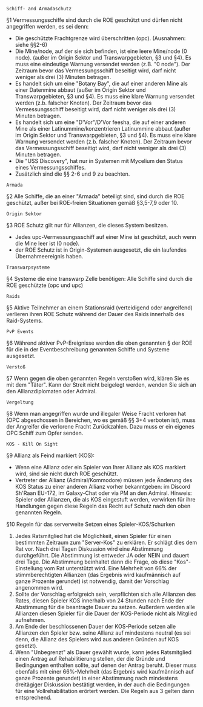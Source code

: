 ```Schiff- and Armadaschutz```

§1 Vermessungsschiffe sind durch die ROE geschützt und dürfen nicht angegriffen werden, es sei denn: 
- Die geschützte Frachtgrenze wird überschritten (opc). (Ausnahmen: siehe §§2-6)
- Die Mine/node, auf der sie sich befinden, ist eine leere Mine/node (0 node). (außer im Origin Sektor und Transwarpgebieten, §3 und §4). Es muss eine eindeutige Warnung versendet werden (z.B. "0 node"). Der Zeitraum bevor das Vermessungsschiff beseitigt wird, darf nicht weniger als drei (3) Minuten betragen.
- Es handelt sich um eine "Botany Bay", die auf einer anderen Mine als einer Datenmine abbaut (außer im Origin Sektor und Transwarpgebieten, §3 und §4). Es muss eine klare Warnung versendet werden (z.b. falscher Knoten). Der Zeitraum bevor das Vermessungsschiff beseitigt wird, darf nicht weniger als drei (3) Minuten betragen. 
- Es handelt sich um eine "D'Vor"/D'Vor feesha, die auf einer anderen Mine als einer Latinummine/konzentrieren Latinummine abbaut (außer im Origin Sektor und Transwarpgebieten, §3 und §4). Es muss eine klare Warnung versendet werden (z.b. falscher Knoten). Der Zeitraum bevor das Vermessungsschiff beseitigt wird, darf nicht weniger als drei (3) Minuten betragen. 
- Die "USS Discovery", hat nur in Systemen mit Mycelium den Status eines Vermessungsschiffes.
- Zusätzlich sind die §§ 2-6 und 9 zu beachten.

```Armada```

§2 Alle Schiffe, die an einer "Armada" beteiligt sind, sind durch die ROE geschützt, außer bei ROE-freien Situationen gemäß §3,5-7,9 oder 10.

```Origin Sektor```

§3 ROE Schutz gilt nur für Allianzen, die dieses System besitzen. 
- Jedes upc-Vermessungssschiff auf einer Mine ist geschützt, auch wenn die Mine leer ist (0 node). 
- der ROE Schutz ist in Origin-Systemen ausgesetzt, die ein laufendes Übernahmeereignis haben. 

```Transwarpsysteme```

 §4 Systeme die eine transwarp Zelle benötigen: Alle Schiffe sind durch die ROE geschützte (opc und upc) 

```Raids```

§5 Aktive Teilnehmer an einem Stationsraid (verteidigend oder angreifend) verlieren ihren ROE Schutz während der Dauer des Raids innerhalb des Raid-Systems.

```PvP Events```

§6 Während aktiver PvP-Ereignisse werden die oben genannten § der ROE für die in der Eventbeschreibung genannten Schiffe und Systeme ausgesetzt.

```Verstoß```

§7 Wenn gegen die oben genannten Regeln verstoßen wird, klären Sie es mit dem "Täter". Kann der Streit nicht beigelegt werden, wenden Sie sich an den Allianzdiplomaten oder Admiral. 

```Vergeltung```

§8 Wenn man angegriffen wurde und illegaler Weise Fracht verloren hat (OPC abgeschossen in Bereichen, wo es gemäß §§ 3+4 verboten ist), muss der Angreifer die verlorene Fracht Zurückzahlen. Dazu muss er ein eigenes OPC Schiff zum Opfer senden.

```KOS - Kill On Sight```

§9 Allianz als Feind markiert (KOS):
- Wenn eine Allianz oder ein Spieler von Ihrer Allianz als KOS markiert wird, sind sie nicht durch ROE geschützt.
 - Vertreter der Allianz (Admiral/Kommodore) müssen jede Änderung des KOS Status zu einer anderen Allianz vorher bekanntgeben: im Discord Sh'Raan EU-172, im Galaxy-Chat oder via PM an den Admiral. Hinweis: Spieler oder Allianzen, die als KOS eingestuft werden, verwirken für ihre Handlungen gegen diese Regeln das Recht auf Schutz nach den oben genannten Regeln. 

§10 Regeln für das serverweite Setzen eines Spieler-KOS/Schurken 
1. Jedes Ratsmitglied hat die Möglichkeit, einen Spieler für einen bestimmten Zeitraum zum "Server-Kos" zu erklären. Er schlägt dies dem Rat vor. Nach drei Tagen Diskussion wird eine Abstimmung durchgeführt. Die Abstimmung ist entweder JA oder NEIN und dauert drei Tage. Die Abstimmung beinhaltet dann die Frage, ob diese "Kos"-Einstellung vom Rat unterstützt wird. Eine Mehrheit von 66% der stimmberechtigten Allianzen (das Ergebnis wird kaufmännisch auf ganze Prozente gerundet) ist notwendig, damit der Vorschlag angenommen wird.
2. Sollte der Vorschlag erfolgreich sein, verpflichten sich alle Allianzen des Rates, diesen Spieler KOS innerhalb von 24 Stunden nach Ende der Abstimmung für die beantragte Dauer zu setzen. Außerdem werden alle Allianzen diesen Spieler für die Dauer der KOS-Periode nicht als Mitglied aufnehmen.
3. Am Ende der beschlossenen Dauer der KOS-Periode setzen alle Allianzen den Spieler bzw. seine Allianz auf mindestens neutral (es sei denn, die Allianz des Spielers wird aus anderen Gründen auf KOS gesetzt).
4. Wenn "Unbegrenzt" als Dauer gewählt wurde, kann jedes Ratsmitglied einen Antrag auf Rehabilitierung stellen, der die Gründe und Bedingungen enthalten sollte, auf denen der Antrag beruht. Dieser muss ebenfalls mit einer 66%-Mehrheit (das Ergebnis wird kaufmännisch auf ganze Prozente gerundet) in einer Abstimmung nach mindestens dreitägiger Diskussion bestätigt werden, in der auch die Bedingungen für eine Vollrehabilitation erörtert werden. Die Regeln aus 3 gelten dann entsprechend.